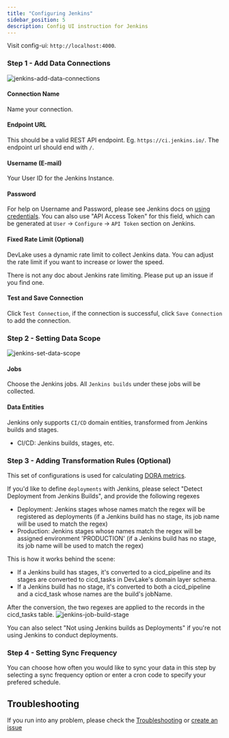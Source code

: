 ```yaml
---
title: "Configuring Jenkins"
sidebar_position: 5
description: Config UI instruction for Jenkins
---
```


Visit config-ui: `http://localhost:4000`.

### Step 1 - Add Data Connections

![jenkins-add-data-connections](/img/ConfigUI/jenkins-add-data-connections.png)

#### Connection Name

Name your connection.

#### Endpoint URL

This should be a valid REST API endpoint. Eg. `https://ci.jenkins.io/`. The endpoint url should end with `/`.

#### Username (E-mail)

Your User ID for the Jenkins Instance.

#### Password

For help on Username and Password, please see Jenkins docs on [using credentials](https://www.jenkins.io/doc/book/using/using-credentials/). You can also use "API Access Token" for this field, which can be generated at `User` -> `Configure` -> `API Token` section on Jenkins.

#### Fixed Rate Limit (Optional)

DevLake uses a dynamic rate limit to collect Jenkins data. You can adjust the rate limit if you want to increase or lower the speed.

There is not any doc about Jenkins rate limiting. Please put up an issue if you find one.

#### Test and Save Connection

Click `Test Connection`, if the connection is successful, click `Save Connection` to add the connection.

### Step 2 - Setting Data Scope

![jenkins-set-data-scope](/img/ConfigUI/jenkins-set-data-scope.png)

#### Jobs

Choose the Jenkins jobs. All `Jenkins builds` under these jobs will be collected.

#### Data Entities

Jenkins only supports `CI/CD` domain entities, transformed from Jenkins builds and stages.

- CI/CD: Jenkins builds, stages, etc.

### Step 3 - Adding Transformation Rules (Optional)

This set of configurations is used for calculating [DORA metrics](../DORA.md).

If you'd like to define `deployments` with Jenkins, please select "Detect Deployment from Jenkins Builds", and provide the following regexes

- Deployment: Jenkins stages whose names match the regex will be registered as deployments (if a Jenkins build has no stage, its job name will be used to match the regex)
- Production: Jenkins stages whose names match the regex will be assigned environment 'PRODUCTION' (if a Jenkins build has no stage, its job name will be used to match the regex)

This is how it works behind the scene:

- If a Jenkins build has stages, it's converted to a cicd_pipeline and its stages are converted to cicd_tasks in DevLake's domain layer schema.
- If a Jenkins build has no stage, it's converted to both a cicd_pipeline and a cicd_task whose names are the build's jobName.

After the conversion, the two regexes are applied to the records in the cicd_tasks table.
![jenkins-job-build-stage](/img/ConfigUI/jenkins-job-build-stage.png)

You can also select "Not using Jenkins builds as Deployments" if you're not using Jenkins to conduct deployments.

### Step 4 - Setting Sync Frequency

You can choose how often you would like to sync your data in this step by selecting a sync frequency option or enter a cron code to specify your prefered schedule.

## Troubleshooting

If you run into any problem, please check the [Troubleshooting](/Troubleshooting/Configuration.md) or [create an issue](https://github.com/apache/incubator-devlake/issues)
